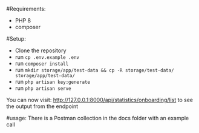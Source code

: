#Requirements: 

- PHP 8
- composer

#Setup:
- Clone the repository
- run `cp .env.example .env`
- run `composer install`
- run `mkdir storage/app/test-data && cp -R storage/test-data/ storage/app/test-data/`  
- run `php artisan key:generate`
- run `php artisan serve`

You can now visit: http://127.0.0.1:8000/api/statistics/onboarding/list to see the output from the endpoint

#usage: 
There is a Postman collection in the docs folder with an example call
